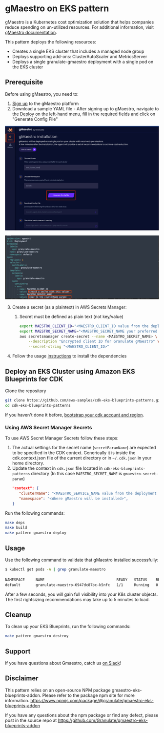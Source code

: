 # gMaestro on EKS pattern

gMaestro is a Kubernetes cost optimization solution that helps companies reduce spending on un-utilized resources.
For additional information, visit [gMaestro documentation](https://gmaestro.gitbook.io/gmaestro-docs/).


This pattern deploys the following resources:
- Creates a single EKS cluster that includes a managed node group
- Deploys supporting add-ons: ClusterAutoScaler and MetricsServer
- Deploys a single granulate-gmaestro deployment with a single pod on the EKS cluster


## Prerequisite 
Before using gMaestro, you need to:
1. [Sign up](https://app.granulate.io/gMaestroSignup) to the gMaestro platform
2. Download a sample YAML file - After signing up to gMaestro, navigate to the [Deploy](https://app.granulate.io/deploy) on the left-hand menu, fill in the required fields and click on "Generate Config File" 

![GmaestroGenerateConfigFile](images/gmaestro-generate-config-file.png)

![GmaestroConfigFile](images/gmaestro-config-file.png)

3. Create a secret (as a plaintext) in AWS Secrets Manager:
   1. Secret must be defined as plain text (not key/value)
      ```bash
      export MAESTRO_CLIENT_ID="<MAESTRO_CLIENT_ID value from the deployment section in the downloaded config file>"
      export MAESTRO_SECRET_NAME="<MAESTRO_SECRET_NAME your preferred secret name>"
      aws secretsmanager create-secret --name <MAESTRO_SECRET_NAME> \
          --description "Encrypted client ID for Granulate gMaestro" \
          --secret-string "<MAESTRO_CLIENT_ID>"
      ```

4. Follow the usage [instructions](../../README.md#usage) to install the dependencies
   
## Deploy an EKS Cluster using Amazon EKS Blueprints for CDK

Clone the repository

```sh
git clone https://github.com/aws-samples/cdk-eks-blueprints-patterns.git
cd cdk-eks-blueprints-patterns
```

If you haven't done it before, [bootstrap your cdk account and region](https://docs.aws.amazon.com/cdk/v2/guide/bootstrapping.html).

### Using AWS Secret Manager Secrets
To use AWS Secret Manager Secrets follow these steps:

1. The actual settings for the secret name (```secretParamName```) are expected to be specified in the CDK context. Generically it is inside the cdk.context.json file of the current directory or in `~/.cdk.json` in your home directory.
2. Update the context in `cdk.json` file located in `cdk-eks-blueprints-patterns` directory (In this case `MAESTRO_SECRET_NAME` is `gmaestro-secret-param`)
     ```json
    "context": {
        "clusterName": "<MAESTRO_SERVICE_NAME value from the deployment section in the downloaded config file>",
        "namespace": "<Where gMaestro will be installed>",  
    }
    ```

Run the following commands:

```sh
make deps
make build
make pattern gmaestro deploy
```

## Usage

Use the following command to validate that gMaestro installed successfully:

```bash
$ kubectl get pods -A | grep granulate-maestro

NAMESPACE     NAME                                 READY   STATUS    RESTARTS   AGE
default       granulate-maestro-6947dc87bc-k5nfc   1/1     Running   0          11m
```

After a few seconds, you will gain full visibility into your K8s cluster objects.
The first rightsizing recommendations may take up to 5 minutes to load.


## Cleanup

To clean up your EKS Blueprints, run the following commands:

```sh
make pattern gmaestro destroy
```

## Support

If you have questions about Gmaestro, catch us [on Slack](https://granulatecommunity.slack.com/archives/C03RK0HN2TU)!

## Disclaimer

This pattern relies on an open-source NPM package gmaestro-eks-blueprints-addon. Please refer to the package npm site for more information.
<https://www.npmjs.com/package/@granulate/gmaestro-eks-blueprints-addon>

If you have any questions about the npm package or find any defect, please post in the source repo at 
<https://github.com/Granulate/gmaestro-eks-blueprints-addon>
